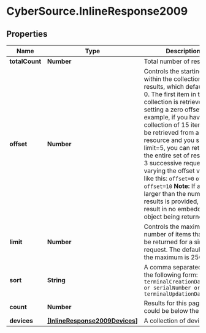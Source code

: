 # CyberSource.InlineResponse2009

## Properties
Name | Type | Description | Notes
------------ | ------------- | ------------- | -------------
**totalCount** | **Number** | Total number of results. | [optional] 
**offset** | **Number** | Controls the starting point within the collection of results, which defaults to 0. The first item in the collection is retrieved by setting a zero offset.  For example, if you have a collection of 15 items to be retrieved from a resource and you specify limit=5, you can retrieve the entire set of results in 3 successive requests by varying the offset value like this:  `offset=0` `offset=5` `offset=10`  **Note:** If an offset larger than the number of results is provided, this will result in no embedded object being returned.  | [optional] 
**limit** | **Number** | Controls the maximum number of items that may be returned for a single request. The default is 20, the maximum is 2500.  | [optional] 
**sort** | **String** | A comma separated list of the following form:  `terminalCreationDate:desc or serialNumber or terminalUpdationDate`  | [optional] 
**count** | **Number** | Results for this page, this could be below the limit. | [optional] 
**devices** | [**[InlineResponse2009Devices]**](InlineResponse2009Devices.md) | A collection of devices | [optional] 


